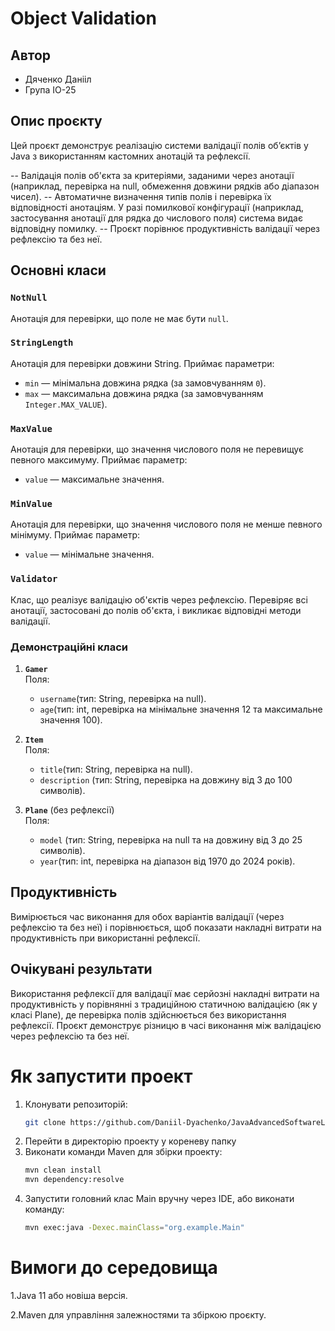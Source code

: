 # Object Validation

## Автор

- Дяченко Данііл
- Група ІО-25

## Опис проєкту

Цей проєкт демонструє реалізацію системи валідації полів об’єктів у Java з використанням кастомних анотацій та рефлексії.

-- Валідація полів об'єкта за критеріями, заданими через анотації (наприклад, перевірка на null, обмеження довжини рядків або діапазон чисел).
-- Автоматичне визначення типів полів і перевірка їх відповідності анотаціям. У разі помилкової конфігурації (наприклад, застосування анотації для рядка до числового поля) система видає відповідну помилку.
-- Проєкт порівнює продуктивність валідації через рефлексію та без неї.

## Основні класи

### `NotNull`

Анотація для перевірки, що поле не має бути `null`.

### `StringLength`

Анотація для перевірки довжини String. Приймає параметри:

- `min` — мінімальна довжина рядка (за замовчуванням `0`).
- `max` — максимальна довжина рядка (за замовчуванням `Integer.MAX_VALUE`).

### `MaxValue`

Анотація для перевірки, що значення числового поля не перевищує певного максимуму. Приймає параметр:

- `value` — максимальне значення.

### `MinValue`

Анотація для перевірки, що значення числового поля не менше певного мінімуму. Приймає параметр:

- `value` — мінімальне значення.

### `Validator`

Клас, що реалізує валідацію об'єктів через рефлексію. Перевіряє всі анотації, застосовані до полів об'єкта, і викликає відповідні методи валідації.

### Демонстраційні класи

1. **`Gamer`**  
   Поля:
    - `username`(тип: String, перевірка на null).
    - `age`(тип: int, перевірка на мінімальне значення 12 та максимальне значення 100).

2. **`Item`**  
   Поля:
    - `title`(тип: String, перевірка на null).
    - `description` (тип: String, перевірка на довжину від 3 до 100 символів).

3. **`Plane`** (без рефлексії)  
   Поля:
    - `model` (тип: String, перевірка на null та на довжину від 3 до 25 символів).
    - `year`(тип: int, перевірка на діапазон від 1970 до 2024 років).

## Продуктивність

Вимірюється час виконання для обох варіантів валідації (через рефлексію та без неї) і порівнюється, щоб показати накладні витрати на продуктивність при використанні рефлексії.

## Очікувані результати

Використання рефлексії для валідації має серйозні накладні витрати на продуктивність у порівнянні з традиційною статичною валідацією (як у класі Plane), де перевірка полів здійснюється без використання рефлексії.
Проєкт демонструє різницю в часі виконання між валідацією через рефлексію та без неї.

# Як запустити проект

1. Клонувати репозиторій:
   ```bash
   git clone https://github.com/Daniil-Dyachenko/JavaAdvancedSoftwareLab1
   
2. Перейти в директорію проекту у кореневу папку
3. Виконати команди Maven для збірки проекту:
   ```bash
   mvn clean install
   mvn dependency:resolve
4. Запустити головний клас Main вручну через IDE, або виконати команду:
   ```bash
   mvn exec:java -Dexec.mainClass="org.example.Main"

# Вимоги до середовища

1.Java 11 або новіша версія.

2.Maven для управління залежностями та збіркою проєкту.
